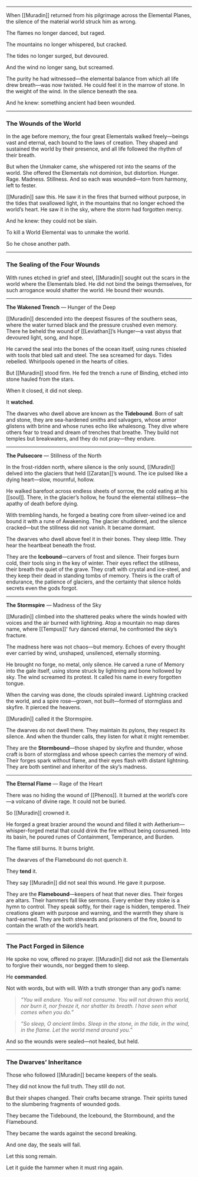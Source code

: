  

---
When [[Muradin]] returned from his pilgrimage across the Elemental Planes, the silence of the material world struck him as wrong.

The flames no longer danced, but raged.

The mountains no longer whispered, but cracked.

The tides no longer surged, but devoured.

And the wind no longer sang, but screamed.

The purity he had witnessed—the elemental balance from which all life drew breath—was now twisted. He could feel it in the marrow of stone. In the weight of the wind. In the silence beneath the sea.

And he knew: something ancient had been wounded.

---  
### The Wounds of the World

In the age before memory, the four great Elementals walked freely—beings vast and eternal, each bound to the laws of creation. They shaped and sustained the world by their presence, and all life followed the rhythm of their breath.

But when the Unmaker came, she whispered rot into the seams of the world. She offered the Elementals not dominion, but distortion. Hunger. Rage. Madness. Stillness. And so each was wounded—torn from harmony, left to fester.

[[Muradin]] saw this. He saw it in the fires that burned without purpose, in the tides that swallowed light, in the mountains that no longer echoed the world’s heart. He saw it in the sky, where the storm had forgotten mercy.

And he knew: they could not be slain.

To kill a World Elemental was to unmake the world.

So he chose another path.

---
### The Sealing of the Four Wounds

With runes etched in grief and steel, [[Muradin]] sought out the scars in the world where the Elementals bled. He did not bind the beings themselves, for such arrogance would shatter the world. He bound their wounds.

---

**The Wakened Trench** — Hunger of the Deep  

[[Muradin]] descended into the deepest fissures of the southern seas, where the water turned black and the pressure crushed even memory. There he beheld the wound of [[Leviathan]]’s Hunger—a vast abyss that devoured light, song, and hope.

He carved the seal into the bones of the ocean itself, using runes chiseled with tools that bled salt and steel. The sea screamed for days. Tides rebelled. Whirlpools opened in the hearts of cities.

But [[Muradin]] stood firm. He fed the trench a rune of Binding, etched into stone hauled from the stars.

When it closed, it did not sleep.

It **watched**.

The dwarves who dwell above are known as the **Tidebound**. Born of salt and stone, they are sea-hardened smiths and salvagers, whose armor glistens with brine and whose runes echo like whalesong. They dive where others fear to tread and dream of trenches that breathe. They build not temples but breakwaters, and they do not pray—they endure.

---
**The Pulsecore** — Stillness of the North

In the frost-ridden north, where silence is the only sound, [[Muradin]] delved into the glaciers that held [[Zaratan]]’s wound. The ice pulsed like a dying heart—slow, mournful, hollow.

He walked barefoot across endless sheets of sorrow, the cold eating at his [[soul]]. There, in the glacier’s hollow, he found the elemental stillness—the apathy of death before dying.

With trembling hands, he forged a beating core from silver-veined ice and bound it with a rune of Awakening. The glacier shuddered, and the silence cracked—but the stillness did not vanish. It became dormant.

The dwarves who dwell above feel it in their bones. They sleep little. They hear the heartbeat beneath the frost.

They are the **Icebound**—carvers of frost and silence. Their forges burn cold, their tools sing in the key of winter. Their eyes reflect the stillness, their breath the quiet of the grave. They craft with crystal and ice-steel, and they keep their dead in standing tombs of memory. Theirs is the craft of endurance, the patience of glaciers, and the certainty that silence holds secrets even the gods forgot.

---
**The Stormspire** — Madness of the Sky

[[Muradin]] climbed into the shattered peaks where the winds howled with voices and the air burned with lightning. Atop a mountain no map dares name, where [[Tempus]]' fury danced eternal, he confronted the sky’s fracture.

The madness here was not chaos—but memory. Echoes of every thought ever carried by wind, unshaped, unsilenced, eternally storming.

He brought no forge, no metal, only silence. He carved a rune of Memory into the gale itself, using stone struck by lightning and bone hollowed by sky. The wind screamed its protest. It called his name in every forgotten tongue.

When the carving was done, the clouds spiraled inward. Lightning cracked the world, and a spire rose—grown, not built—formed of stormglass and skyfire. It pierced the heavens.

[[Muradin]] called it the Stormspire.

The dwarves do not dwell there. They maintain its pylons, they respect its silence. And when the thunder calls, they listen for what it might remember.

They are the **Stormbound**—those shaped by skyfire and thunder, whose craft is born of stormglass and whose speech carries the memory of wind. Their forges spark without flame, and their eyes flash with distant lightning. They are both sentinel and inheritor of the sky’s madness.

---

**The Eternal Flame** — Rage of the Heart

There was no hiding the wound of [[Phenos]]. It burned at the world’s core—a volcano of divine rage. It could not be buried.

So [[Muradin]] crowned it.

He forged a great brazier around the wound and filled it with Aetherium—whisper-forged metal that could drink the fire without being consumed. Into its basin, he poured runes of Containment, Temperance, and Burden.
  
The flame still burns. It burns bright.

The dwarves of the Flamebound do not quench it.

They **tend** it.

They say [[Muradin]] did not seal this wound. He gave it purpose.

They are the **Flamebound**—keepers of heat that never dies. Their forges are altars. Their hammers fall like sermons. Every ember they stoke is a hymn to control. They speak softly, for their rage is hidden, tempered. Their creations gleam with purpose and warning, and the warmth they share is hard-earned. They are both stewards and prisoners of the fire, bound to contain the wrath of the world’s heart.

---
### The Pact Forged in Silence

He spoke no vow, offered no prayer. [[Muradin]] did not ask the Elementals to forgive their wounds, nor begged them to sleep.

He **commanded**.

Not with words, but with will. With a truth stronger than any god’s name:

> _“You will endure. You will not consume. You will not drown this world, nor burn it, nor freeze it, nor shatter its breath. I have seen what comes when you do.”_

> _“So sleep, O ancient limbs. Sleep in the stone, in the tide, in the wind, in the flame. Let the world mend around you.”_

And so the wounds were sealed—not healed, but held.

---
### The Dwarves’ Inheritance

Those who followed [[Muradin]] became keepers of the seals.

They did not know the full truth.
They still do not.

But their shapes changed. Their crafts became strange. Their spirits tuned to the slumbering fragments of wounded gods.

They became the Tidebound, the Icebound, the Stormbound, and the Flamebound.

They became the wards against the second breaking.

And one day, the seals will fail.

Let this song remain.

Let it guide the hammer when it must ring again.
